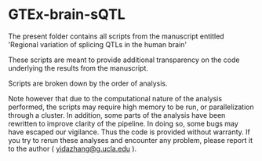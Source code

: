 # GTEx-brain-sQTL

The present folder contains all scripts from the manuscript entitled 'Regional variation of splicing QTLs in the human brain'

These scripts are meant to provide additional transparency on the code underlying the results from the manuscript. 

Scripts are broken down by the order of analysis. 

Note however that due to the computational nature of the analysis performed, the scripts may require high memory to be run, or parallelization through a cluster. In addition, some parts of the analysis have been rewritten to improve clarity of the pipeline. In doing so, some bugs may have escaped our vigilance. Thus the code is provided without warranty. If you try to rerun these analyses and encounter any problem, please report it to the author ( yidazhang@g.ucla.edu ).
